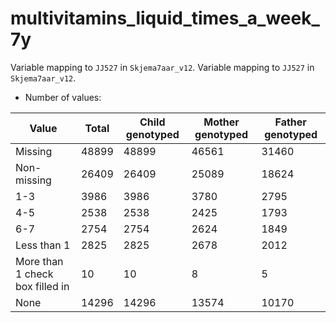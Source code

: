 # multivitamins_liquid_times_a_week_7y
Variable mapping to `JJ527` in `Skjema7aar_v12`.
Variable mapping to `JJ527` in `Skjema7aar_v12`.
- Number of values:

| Value | Total | Child genotyped | Mother genotyped | Father genotyped |
| ----- | ----- | --------------- | ---------------- | ---------------- |
| Missing | 48899 | 48899 | 46561 | 31460 |
| Non-missing | 26409 | 26409 | 25089 | 18624 |
| 1-3 | 3986 | 3986 | 3780 |2795 |
| 4-5 | 2538 | 2538 | 2425 |1793 |
| 6-7 | 2754 | 2754 | 2624 |1849 |
| Less than 1 | 2825 | 2825 | 2678 |2012 |
| More than 1 check box filled in | 10 | 10 | 8 |5 |
| None | 14296 | 14296 | 13574 |10170 |



